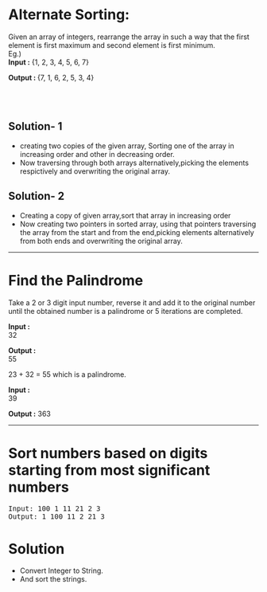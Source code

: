 <h1>Alternate Sorting:</h1> 
Given an array of integers, rearrange the array in such a way that the first element is first maximum and second element is first minimum. <br>
Eg.)<br> 
<b>Input :</b> {1, 2, 3, 4, 5, 6, 7}

<b>Output : </b>{7, 1, 6, 2, 5, 3, 4}

<br>
<br>
<h2>Solution- 1</h2>

<ul> 
  <li>creating two copies of the given array, Sorting one of the array in increasing order and other in decreasing order.</li>
  <li>Now traversing through both arrays alternatively,picking the elements respictively and overwriting the original array.</li>
</ul>

<h2>Solution- 2</h2>
<ul>
<li> Creating a copy of given array,sort that array in increasing order</li>
<li> Now creating two pointers in sorted array, using that pointers traversing the array from the start and from the end,picking elements alternatively from both ends and overwriting the original array.</li>

</ul>

<hr>

<h1>Find the Palindrome</h1>

Take a 2 or 3 digit input number, reverse it and add it to the original number until the obtained number is a palindrome or 5 iterations are completed.<br>

<b>Input :</b><br>
32<br>

<b>Output :</b><br>
55<br>

23 + 32 = 55 which is a palindrome.<br>

<b>Input :</b><br>
39<br>

<b>Output :</b>
363

<hr>

<h1>Sort numbers based on digits starting from most significant numbers</h1>

<pre>
Input: 100 1 11 21 2 3
Output: 1 100 11 2 21 3
</pre>

<h1>Solution</h1>

<ul>
<li>Convert Integer to String.</li>
<li>And sort the strings.</li>
</ul>
